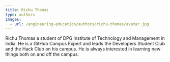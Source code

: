 ```yaml
---
title: Richu Thomas
type: authors
images:
  - url: /engineering-education/authors/richu-thomas/avatar.jpg 
---
```

Richu Thomas a student of DPG Institute of Technology and Management in India. He is a GitHub Campus Expert and leads the Developers Student Club and the Hack Club on his campus. He is always interested in learning new things both on and off the campus.
